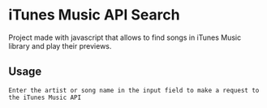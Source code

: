 # iTunes Music API Search

Project made with javascript that allows to find songs in iTunes Music library and play their previews.

## Usage

```
Enter the artist or song name in the input field to make a request to the iTunes Music API
```
